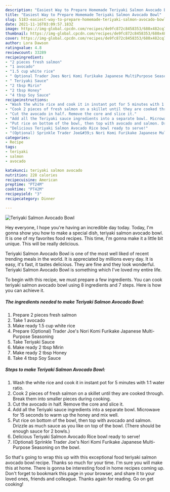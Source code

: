 ```yaml
---
description: "Easiest Way to Prepare Homemade Teriyaki Salmon Avocado Bowl"
title: "Easiest Way to Prepare Homemade Teriyaki Salmon Avocado Bowl"
slug: 5183-easiest-way-to-prepare-homemade-teriyaki-salmon-avocado-bowl
date: 2021-11-16T03:09:57.183Z
image: https://img-global.cpcdn.com/recipes/de9fc872c8458353/680x482cq70/teriyaki-salmon-avocado-bowl-recipe-main-photo.jpg
thumbnail: https://img-global.cpcdn.com/recipes/de9fc872c8458353/680x482cq70/teriyaki-salmon-avocado-bowl-recipe-main-photo.jpg
cover: https://img-global.cpcdn.com/recipes/de9fc872c8458353/680x482cq70/teriyaki-salmon-avocado-bowl-recipe-main-photo.jpg
author: Lora Dawson
ratingvalue: 4.8
reviewcount: 33289
recipeingredient:
- "2 pieces fresh salmon"
- "1 avocado"
- "1.5 cup white rice"
- " Optional Trader Joes Nori Komi Furikake Japanese MultiPurpose Seasoning"
- " Teriyaki Sauce"
- "2 tbsp Mirin"
- "2 tbsp Honey"
- "4 tbsp Soy Sauce"
recipeinstructions:
- "Wash the white rice and cook it in instant pot for 5 minutes with 1:1 water ratio."
- "Cook 2 pieces of fresh salmon on a skillet until they are cooked through. Break them into smaller pieces during cooking."
- "Cut the avocado in half. Remove the core and slice it."
- "Add all the Teriyaki sauce ingredients into a separate bowl. Microwave for 15 seconds to warm up the honey and mix well."
- "Put rice on bottom of the bowl, then top with avocado and salmon. Drizzle as much sauce as you like on top of the bowl. (There should be enough sauce for 2 bowls.)"
- "Delicious Teriyaki Salmon Avocado Rice bowl ready to serve!"
- "(Optional) Sprinkle Trader Joe&#39;s Nori Komi Furikake Japanese Multi-Purpose Seasoning on the bowl."
categories:
- Recipe
tags:
- teriyaki
- salmon
- avocado

katakunci: teriyaki salmon avocado 
nutrition: 228 calories
recipecuisine: American
preptime: "PT24M"
cooktime: "PT42M"
recipeyield: "3"
recipecategory: Dinner

---
```



![Teriyaki Salmon Avocado Bowl](https://img-global.cpcdn.com/recipes/de9fc872c8458353/680x482cq70/teriyaki-salmon-avocado-bowl-recipe-main-photo.jpg)

Hey everyone, I hope you're having an incredible day today. Today, I'm gonna show you how to make a special dish, teriyaki salmon avocado bowl. It is one of my favorites food recipes. This time, I'm gonna make it a little bit unique. This will be really delicious.



Teriyaki Salmon Avocado Bowl is one of the most well liked of recent trending meals in the world. It is appreciated by millions every day. It is easy, it's fast, it tastes delicious. They are fine and they look wonderful. Teriyaki Salmon Avocado Bowl is something which I've loved my entire life.


To begin with this recipe, we must prepare a few ingredients. You can cook teriyaki salmon avocado bowl using 8 ingredients and 7 steps. Here is how you can achieve it.

<!--inarticleads1-->

##### The ingredients needed to make Teriyaki Salmon Avocado Bowl:

1. Prepare 2 pieces fresh salmon
1. Take 1 avocado
1. Make ready 1.5 cup white rice
1. Prepare  (Optional) Trader Joe&#39;s Nori Komi Furikake Japanese Multi-Purpose Seasoning
1. Take  Teriyaki Sauce
1. Make ready 2 tbsp Mirin
1. Make ready 2 tbsp Honey
1. Take 4 tbsp Soy Sauce




<!--inarticleads2-->

##### Steps to make Teriyaki Salmon Avocado Bowl:

1. Wash the white rice and cook it in instant pot for 5 minutes with 1:1 water ratio.
1. Cook 2 pieces of fresh salmon on a skillet until they are cooked through. Break them into smaller pieces during cooking.
1. Cut the avocado in half. Remove the core and slice it.
1. Add all the Teriyaki sauce ingredients into a separate bowl. Microwave for 15 seconds to warm up the honey and mix well.
1. Put rice on bottom of the bowl, then top with avocado and salmon. Drizzle as much sauce as you like on top of the bowl. (There should be enough sauce for 2 bowls.)
1. Delicious Teriyaki Salmon Avocado Rice bowl ready to serve!
1. (Optional) Sprinkle Trader Joe&#39;s Nori Komi Furikake Japanese Multi-Purpose Seasoning on the bowl.




So that's going to wrap this up with this exceptional food teriyaki salmon avocado bowl recipe. Thanks so much for your time. I'm sure you will make this at home. There is gonna be interesting food in home recipes coming up. Don't forget to bookmark this page in your browser, and share it to your loved ones, friends and colleague. Thanks again for reading. Go on get cooking!
